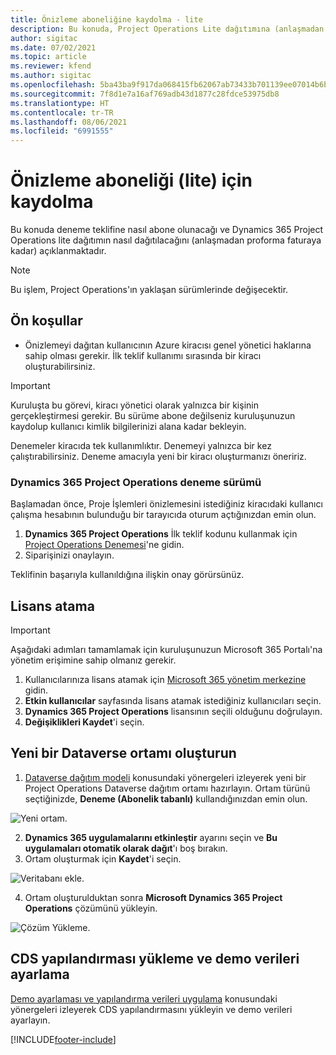 ```yaml
---
title: Önizleme aboneliğine kaydolma - lite
description: Bu konuda, Project Operations Lite dağıtımına (anlaşmadan proforma faturaya) abone olma ve dağıtma hakkında bilgiler sağlanmaktadır.
author: sigitac
ms.date: 07/02/2021
ms.topic: article
ms.reviewer: kfend
ms.author: sigitac
ms.openlocfilehash: 5ba43ba9f917da068415fb62067ab73433b701139ee07014b6bd8c02612008ce
ms.sourcegitcommit: 7f8d1e7a16af769adb43d1877c28fdce53975db8
ms.translationtype: HT
ms.contentlocale: tr-TR
ms.lasthandoff: 08/06/2021
ms.locfileid: "6991555"
---
```

# <a name="sign-up-for-a-preview-subscription---lite"></a>Önizleme aboneliği (lite) için kaydolma 

Bu konuda deneme teklifine nasıl abone olunacağı ve Dynamics 365 Project Operations lite dağıtımın nasıl dağıtılacağını (anlaşmadan proforma faturaya kadar) açıklanmaktadır.

> [!NOTE]
> Bu işlem, Project Operations'ın yaklaşan sürümlerinde değişecektir.

## <a name="prerequisites"></a>Ön koşullar
- Önizlemeyi dağıtan kullanıcının Azure kiracısı genel yönetici haklarına sahip olması gerekir. İlk teklif kullanımı sırasında bir kiracı oluşturabilirsiniz.

> [!IMPORTANT]
> Kuruluşta bu görevi, kiracı yönetici olarak yalnızca bir kişinin gerçekleştirmesi gerekir. Bu sürüme abone değilseniz kuruluşunuzun kaydolup kullanıcı kimlik bilgilerinizi alana kadar bekleyin.
> 
> Denemeler kiracıda tek kullanımlıktır. Denemeyi yalnızca bir kez çalıştırabilirsiniz. Deneme amacıyla yeni bir kiracı oluşturmanızı öneririz.

### <a name="dynamics-365-project-operations-trial"></a>Dynamics 365 Project Operations deneme sürümü 

Başlamadan önce, Proje İşlemleri önizlemesini istediğiniz kiracıdaki kullanıcı çalışma hesabının bulunduğu bir tarayıcıda oturum açtığınızdan emin olun.

1. **Dynamics 365 Project Operations** İlk teklif kodunu kullanmak için [Project Operations Denemesi](https://aka.ms/try-po)'ne gidin.
2. Siparişinizi onaylayın.

  Teklifinin başarıyla kullanıldığına ilişkin onay görürsünüz.

## <a name="assign-licenses"></a>Lisans atama

> [!IMPORTANT]
> Aşağıdaki adımları tamamlamak için kuruluşunuzun Microsoft 365 Portalı'na yönetim erişimine sahip olmanız gerekir.


1. Kullanıcılarınıza lisans atamak için [Microsoft 365 yönetim merkezine](https://portal.office.com/) gidin.
2. **Etkin kullanıcılar** sayfasında lisans atamak istediğiniz kullanıcıları seçin.
3. **Dynamics 365 Project Operations** lisansının seçili olduğunu doğrulayın. 
4. **Değişiklikleri Kaydet**'i seçin.

## <a name="create-a-new-dataverse-environment"></a>Yeni bir Dataverse ortamı oluşturun

1. [Dataverse dağıtım modeli](lite-deployment.md) konusundaki yönergeleri izleyerek yeni bir Project Operations Dataverse dağıtım ortamı hazırlayın. Ortam türünü seçtiğinizde, **Deneme (Abonelik tabanlı)** kullandığınızdan emin olun.

  ![Yeni ortam.](./media/19CreateEnvironment.png)

2. **Dynamics 365 uygulamalarını etkinleştir** ayarını seçin ve **Bu uygulamaları otomatik olarak dağıt**'ı boş bırakın.  
3. Ortam oluşturmak için **Kaydet**'i seçin.

  ![Veritabanı ekle.](./media/20CreateEnvironment1.png)

4. Ortam oluşturulduktan sonra **Microsoft Dynamics 365 Project Operations** çözümünü yükleyin. 

![Çözüm Yükleme.](./media/21InstallSolution.png)

## <a name="install-a-cds-configuration-and-setup-demo-data"></a>CDS yapılandırması yükleme ve demo verileri ayarlama

[Demo ayarlaması ve yapılandırma verileri uygulama](lite-apply-demo-setup-config-data.md) konusundaki yönergeleri izleyerek CDS yapılandırmasını yükleyin ve demo verileri ayarlayın.


[!INCLUDE[footer-include](../includes/footer-banner.md)]
